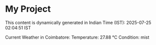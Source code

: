 # My Project

This content is dynamically generated in Indian Time (IST): 2025-07-25 02:04:51 IST


Current Weather in Coimbatore:
Temperature: 27.88 °C
Condition: mist
